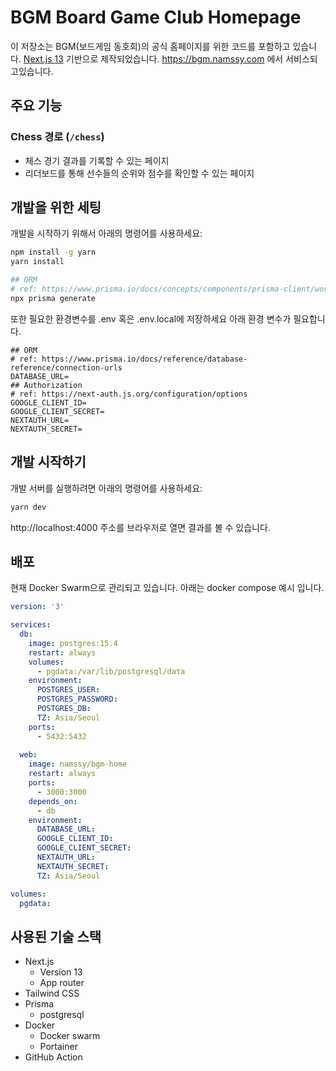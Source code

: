 # BGM Board Game Club Homepage

이 저장소는 BGM(보드게임 동호회)의 공식 홈페이지를 위한 코드를 포함하고 있습니다. [Next.js 13](https://nextjs.org/) 기반으로 제작되었습니다.
https://bgm.namssy.com 에서 서비스되고있습니다.

## 주요 기능

### Chess 경로 (`/chess`)

- 체스 경기 결과를 기록할 수 있는 페이지
- 리더보드를 통해 선수들의 순위와 점수를 확인할 수 있는 페이지

## 개발을 위한 세팅
개발을 시작하기 위해서 아래의 명령어를 사용하세요:
```bash
npm install -g yarn
yarn install

## ORM 
# ref: https://www.prisma.io/docs/concepts/components/prisma-client/working-with-prismaclient/generating-prisma-client
npx prisma generate
```

또한 필요한 환경변수를 .env 혹은 .env.local에 저장하세요 아래 환경 변수가 필요합니다.
```dotenv
## ORM
# ref: https://www.prisma.io/docs/reference/database-reference/connection-urls
DATABASE_URL=
## Authorization
# ref: https://next-auth.js.org/configuration/options
GOOGLE_CLIENT_ID=
GOOGLE_CLIENT_SECRET=
NEXTAUTH_URL=
NEXTAUTH_SECRET=
```

## 개발 시작하기

개발 서버를 실행하려면 아래의 명령어를 사용하세요:

```bash
yarn dev
```

http://localhost:4000 주소를 브라우저로 열면 결과를 볼 수 있습니다.

## 배포
현재 Docker Swarm으로 관리되고 있습니다. 아래는 docker compose 예시 입니다.

```yaml
version: '3'

services:
  db:
    image: postgres:15.4
    restart: always
    volumes:
      - pgdata:/var/lib/postgresql/data
    environment:
      POSTGRES_USER: 
      POSTGRES_PASSWORD: 
      POSTGRES_DB: 
      TZ: Asia/Seoul
    ports:
      - 5432:5432
      
  web:
    image: namssy/bgm-home
    restart: always
    ports:
      - 3000:3000
    depends_on:
      - db
    environment:
      DATABASE_URL:
      GOOGLE_CLIENT_ID: 
      GOOGLE_CLIENT_SECRET: 
      NEXTAUTH_URL: 
      NEXTAUTH_SECRET:
      TZ: Asia/Seoul

volumes:
  pgdata:
```



## 사용된 기술 스택

- Next.js
  - Version 13 
  - App router
- Tailwind CSS
- Prisma
  - postgresql
- Docker
  - Docker swarm
  - Portainer
- GitHub Action
